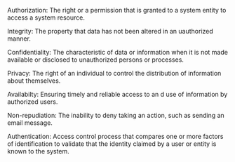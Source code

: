 Authorization: The right or a permission that is granted to a system entity to access a system resource.

Integrity: The property that data has not been altered in an uauthorized manner.

Confidentiality: The characteristic of data or information when it is not made available or disclosed to unauthorized persons or processes.

Privacy: The right of an individual to control the distribution of information about themselves.

Availabilty: Ensuring timely and reliable access to an d use of information by authorized users.

Non-repudiation: The inability to deny taking an action, such as sending an email message.

Authentication: Access control process that compares one or more factors of identification to validate that the identity claimed by a user or entity is known to the system.